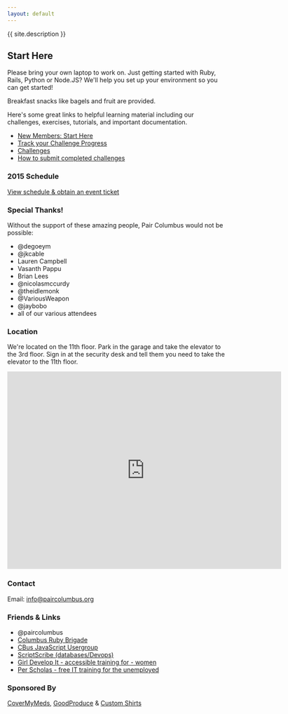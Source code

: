 ```yaml
---
layout: default
---
```


{{ site.description }}

## Start Here
Please bring your own laptop to work on. Just getting started with Ruby, Rails, Python or Node.JS? We'll help you set up your environment so you can get started!

Breakfast snacks like bagels and fruit are provided.

Here's some great links to helpful learning material including our challenges, exercises, tutorials, and important documentation.

- [New Members: Start Here](/getting_started/)
- [Track your Challenge Progress](http://challengeprogress.herokuapp.com/)
- [Challenges](/challenges/)
- [How to submit completed challenges](/challenges/#how-to-submit-challenges-via-github)

### 2015 Schedule
[View schedule & obtain an event ticket](https://www.eventbrite.com/e/pair-programming-mentoring-covermymeds-tickets-15224426670)

### Special Thanks!
Without the support of these amazing people, Pair Columbus would not be possible:

- @degoeym
- @jkcable
- Lauren Campbell
- Vasanth Pappu
- Brian Lees
- @nicolasmccurdy
- @theidlemonk
- @VariousWeapon
- @jaybobo
- all of our various attendees

### Location
We're located on the 11th floor. Park in the garage and take the elevator to the 3rd floor. Sign in at the security desk and tell them you need to take the elevator to the 11th floor.

<div class="map-container">
  <iframe
    width="625"
    height="450"
    frameborder="0" style="border:0;"
    src="https://www.google.com/maps/embed/v1/place?key=AIzaSyAQx78hpYLgn95HMJ2l87B3q0JC9BbjzgI
      &q=2+Miranova+Pl+Floor+10,Columbus+OH&">
  </iframe>
</div>

### Contact
Email: <info@paircolumbus.org>

### Friends & Links
- @paircolumbus
- [Columbus Ruby Brigade](http://columbusrb.com/)
- [CBus JavaScript Usergroup](https://cbusjs.github.io/)
- [ScriptScribe (databases/Devops)](https://www.scriptscribe.org/)
- [Girl Develop It - accessible training for - women](https://www.girldevelopit.com/chapters/columbus)
- [Per Scholas - free IT training for the unemployed](http://perscholas.org/columbus/)

### Sponsored By
[CoverMyMeds](https://www.covermymeds.com/main/), [GoodProduce](http://goodproduce.net) & [Custom Shirts](http://www.customshirts.com/)
